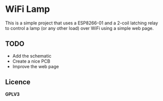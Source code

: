WiFi Lamp
=========

This is a simple project that uses a ESP8266-01 and a 2-coil latching relay
to control a lamp (or any other load) over WiFi using a simple web page.


TODO
----
 - Add the schematic
 - Create a nice PCB
 - Improve the web page


Licence
-------
**GPLV3**
